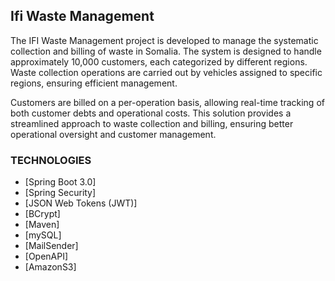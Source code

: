 ## Ifi Waste Management

The IFI Waste Management project is developed to manage the systematic collection and billing of waste in Somalia. The system is designed to handle approximately 10,000 customers, each categorized by different regions. Waste collection operations are carried out by vehicles assigned to specific regions, ensuring efficient management.

Customers are billed on a per-operation basis, allowing real-time tracking of both customer debts and operational costs. This solution provides a streamlined approach to waste collection and billing, ensuring better operational oversight and customer management.


### TECHNOLOGIES

- [Spring Boot 3.0]
- [Spring Security]
- [JSON Web Tokens (JWT)]
- [BCrypt]
- [Maven]
- [mySQL]
- [MailSender]
- [OpenAPI]
- [AmazonS3]

